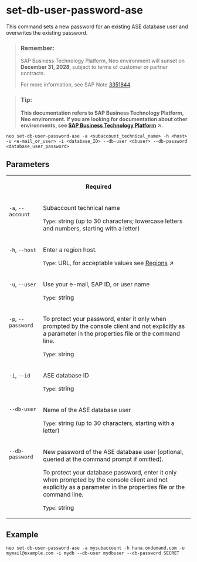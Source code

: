 <!-- loio25a47c87925f40448a305db337ea2470 -->

# set-db-user-password-ase

This command sets a new password for an existing ASE database user and overwrites the existing password.



> ### Remember:  
> SAP Business Technology Platform, Neo environment will sunset on **December 31, 2028**, subject to terms of customer or partner contracts.
> 
> For more information, see SAP Note [3351844](https://launchpad.support.sap.com/#/notes/3351844).

> ### Tip:  
> **This documentation refers to SAP Business Technology Platform, Neo environment. If you are looking for documentation about other environments, see [SAP Business Technology Platform](https://help.sap.com/viewer/65de2977205c403bbc107264b8eccf4b/Cloud/en-US/6a2c1ab5a31b4ed9a2ce17a5329e1dd8.html "SAP Business Technology Platform (SAP BTP) is an integrated offering comprised of four technology portfolios: database and data management, application development and integration, analytics, and intelligent technologies. The platform offers users the ability to turn data into business value, compose end-to-end business processes, and build and extend SAP applications quickly.") :arrow_upper_right:.**



```
neo set-db-user-password-ase -a <subaccount_technical_name> -h <host> -u <e-mail_or_user> -i <database_ID> --db-user <dbuser> --db-password <database_user_password>

```



<a name="loio25a47c87925f40448a305db337ea2470__section_uwl_byy_qpb"/>

## Parameters


<table>
<tr>
<th valign="top" colspan="2">

Required



</th>
</tr>
<tr>
<td valign="top">

`-a`, `--account`



</td>
<td valign="top">

Subaccount technical name

`Type`: string \(up to 30 characters; lowercase letters and numbers, starting with a letter\)



</td>
</tr>
<tr>
<td valign="top">

`-h`, `--host`



</td>
<td valign="top">

Enter a region host.

`Type`: URL, for acceptable values see [Regions](https://help.sap.com/viewer/65de2977205c403bbc107264b8eccf4b/Cloud/en-US/350356d1dc314d3199dca15bd2ab9b0e.html "You can deploy applications in different regions. Each region represents a geographical location (for example, Europe, US East) where applications, data, or services are hosted.") :arrow_upper_right:



</td>
</tr>
<tr>
<td valign="top">

`-u`, `--user`



</td>
<td valign="top">

Use your e-mail, SAP ID, or user name

`Type`: string



</td>
</tr>
<tr>
<td valign="top">

`-p`, `--password`



</td>
<td valign="top">

To protect your password, enter it only when prompted by the console client and not explicitly as a parameter in the properties file or the command line.

`Type`: string



</td>
</tr>
<tr>
<td valign="top">

`-i`, `--id`



</td>
<td valign="top">

ASE database ID

`Type`: string



</td>
</tr>
<tr>
<td valign="top">

`--db-user`



</td>
<td valign="top">

Name of the ASE database user

`Type`: string \(up to 30 characters, starting with a letter\)



</td>
</tr>
<tr>
<td valign="top">

`--db-password`



</td>
<td valign="top">

New password of the ASE database user \(optional, queried at the command prompt if omitted\).

To protect your database password, enter it only when prompted by the console client and not explicitly as a parameter in the properties file or the command line.

`Type`: string



</td>
</tr>
</table>



<a name="loio25a47c87925f40448a305db337ea2470__section_tcb_xzy_qpb"/>

## Example

```
neo set-db-user-password-ase -a mysubaccount -h hana.ondemand.com -u mymail@example.com -i mydb --db-user mydbuser --db-password SECRET
```

